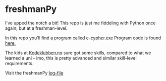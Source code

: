 # freshmanPy
I've upped the notch a bit! This repo is just me fiddeling with Python once again, but at a freshman-level.

In this repo you'll find a program called [c-cypher.exe](https://github.com/p3k4/freshmanPy/blob/main/cypher_4.exe)
Program code is found [here.](https://github.com/p3k4/freshmanPy/blob/main/cypher_3.py)

The kids at [Kodeklubben.no](https://oppgaver.kidsakoder.no) sure got some skills, compared to what we learned a uni - imo, this is pretty advanced and 
similar skill-level requirements.

Visit the freshmanPy [log-file](https://github.com/p3k4/freshmanPy/blob/main/log.md)
